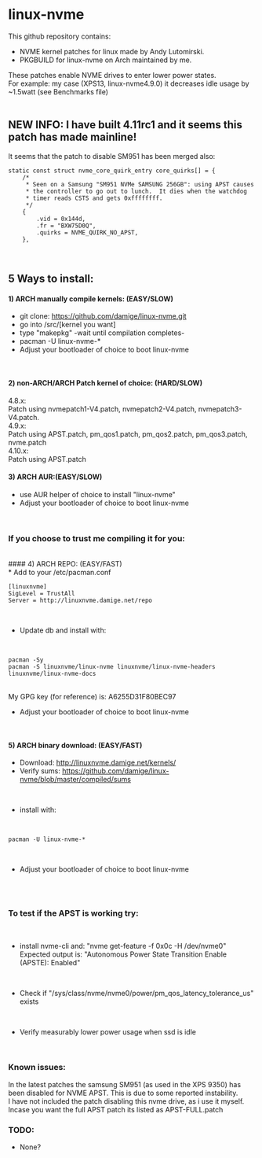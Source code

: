 # linux-nvme

This github repository contains: <br /> 
* NVME kernel patches for linux made by Andy Lutomirski. <br /> 
* PKGBUILD for linux-nvme on Arch maintained by me. <br /> 

These patches enable NVME drives to enter lower power states.<br />
For example: my case (XPS13, linux-nvme4.9.0) it decreases idle usage by ~1.5watt (see Benchmarks file)<br />
<br />

## NEW INFO: I have built 4.11rc1 and it seems this patch has made mainline!
It seems that the patch to disable SM951 has been merged also:

```
static const struct nvme_core_quirk_entry core_quirks[] = {
	/*
	 * Seen on a Samsung "SM951 NVMe SAMSUNG 256GB": using APST causes
	 * the controller to go out to lunch.  It dies when the watchdog
	 * timer reads CSTS and gets 0xffffffff.
	 */
	{
		.vid = 0x144d,
		.fr = "BXW75D0Q",
		.quirks = NVME_QUIRK_NO_APST,
	},
```
<br />

## 5 Ways to install:
#### 1) ARCH manually compile kernels: (EASY/SLOW)

* git clone: https://github.com/damige/linux-nvme.git
* go into /src/[kernel you want]
* type "makepkg" -wait until compilation completes-
* pacman -U linux-nvme-*
* Adjust your bootloader of choice to boot linux-nvme
<br />

#### 2) non-ARCH/ARCH Patch kernel of choice: (HARD/SLOW)
4.8.x:<br />
Patch using nvmepatch1-V4.patch, nvmepatch2-V4.patch, nvmepatch3-V4.patch.
<br />
4.9.x:<br />
Patch using APST.patch, pm_qos1.patch, pm_qos2.patch, pm_qos3.patch, nvme.patch
<br />
4.10.x:<br />
Patch using APST.patch
<br />
#### 3) ARCH AUR:(EASY/SLOW)
* use AUR helper of choice to install "linux-nvme"
* Adjust your bootloader of choice to boot linux-nvme
<br />

### If you choose to trust me compiling it for you:
<br />
#### 4) ARCH REPO: (EASY/FAST)
<br />
* Add to your /etc/pacman.conf
<br />

```
[linuxnvme]
SigLevel = TrustAll
Server = http://linuxnvme.damige.net/repo
```

<br />

* Update db and install with:
<br />

```
pacman -Sy
pacman -S linuxnvme/linux-nvme linuxnvme/linux-nvme-headers linuxnvme/linux-nvme-docs
```

<br />
My GPG key (for reference) is: A6255D31F80BEC97
<br />

* Adjust your bootloader of choice to boot linux-nvme
<br />

#### 5) ARCH binary download: (EASY/FAST)
* Download: http://linuxnvme.damige.net/kernels/
* Verify sums: https://github.com/damige/linux-nvme/blob/master/compiled/sums
<br />

* install with:
<br />

```
pacman -U linux-nvme-*
```
<br />

* Adjust your bootloader of choice to boot linux-nvme
<br />
<br />

### To test if the APST is working try:
<br />

* install nvme-cli and: "nvme get-feature -f 0x0c -H /dev/nvme0" Expected output is: "Autonomous Power State Transition Enable (APSTE): Enabled"
<br />

* Check if "/sys/class/nvme/nvme0/power/pm_qos_latency_tolerance_us" exists 
<br />

* Verify measurably lower power usage when ssd is idle
<br />

### Known issues:
In the latest patches the samsung SM951 (as used in the XPS 9350) has been disabled for NVME APST.
This is due to some reported instability.<br />
I have not included the patch disabling this nvme drive, as i use it myself. Incase you want the full APST patch its listed as APST-FULL.patch
<br />

### TODO:
* None?
